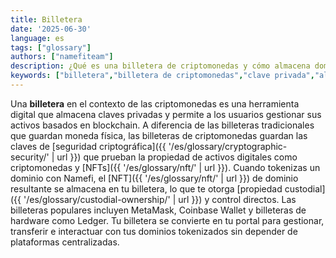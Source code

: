 ```yaml
---
title: Billetera
date: '2025-06-30'
language: es
tags: ["glossary"]
authors: ["namefiteam"]
description: ¿Qué es una billetera de criptomonedas y cómo almacena dominios tokenizados?
keywords: ["billetera","billetera de criptomonedas","clave privada","almacenamiento de activos digitales","almacenamiento de dominios"]
---
```


Una **billetera** en el contexto de las criptomonedas es una herramienta digital que almacena claves privadas y permite a los usuarios gestionar sus activos basados en blockchain. A diferencia de las billeteras tradicionales que guardan moneda física, las billeteras de criptomonedas guardan las claves de [seguridad criptográfica]({{ '/es/glossary/cryptographic-security/' | url }}) que prueban la propiedad de activos digitales como criptomonedas y [NFTs]({{ '/es/glossary/nft/' | url }}). Cuando tokenizas un dominio con Namefi, el [NFT]({{ '/es/glossary/nft/' | url }}) de dominio resultante se almacena en tu billetera, lo que te otorga [propiedad custodial]({{ '/es/glossary/custodial-ownership/' | url }}) y control directos. Las billeteras populares incluyen MetaMask, Coinbase Wallet y billeteras de hardware como Ledger. Tu billetera se convierte en tu portal para gestionar, transferir e interactuar con tus dominios tokenizados sin depender de plataformas centralizadas.